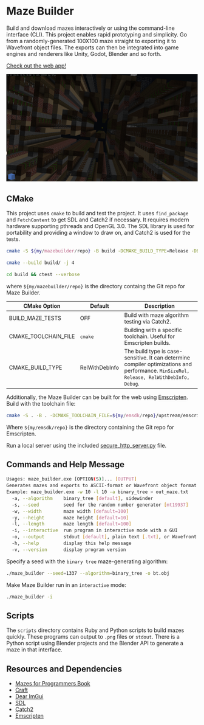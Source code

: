 # Maze Builder

Build and download mazes interactively or using the command-line interface (CLI).
This project enables rapid prototyping and simplicity. Go from a randomly-generated 100X100 maze straight to exporting it to Wavefront object files.
The exports can then be integrated into game engines and renderers like Unity, Godot, Blender and so forth.

[Check out the web app!](https://jade-semifreddo-f24ef0.netlify.app/)

![Release screenshot 325](textures/maze_builder_releas325.png)

## CMake

This project uses `cmake` to build and test the project. It uses `find_package` and `FetchContent` to get SDL and Catch2 if necessary. It requires modern hardware supporting pthreads and OpenGL 3.0. The SDL library is used for portability and providing a window to draw on, and Catch2 is used for the tests.

```sh
cmake -S ${my/mazebuilder/repo} -B build -DCMAKE_BUILD_TYPE=Release -DBUILD_MAZE_TESTS=1
```
```sh
cmake --build build/ -j 4
```
```sh
cd build && ctest --verbose
```

where `${my/mazebuilder/repo}` is the directory containg the Git repo for Maze Builder.

| CMake Option | Default | Description |
|--------------|---------|-------------
| BUILD_MAZE_TESTS | OFF | Build with maze algorithm testing via Catch2. |
| CMAKE_TOOLCHAIN_FILE | `cmake` | Building with a specific toolchain. Useful for Emscripten builds. |
| CMAKE_BUILD_TYPE | RelWithDebInfo | The build type is case-sensitive. It can determine compiler optimizations and performance. `MinSizeRel, Release, RelWithDebInfo, Debug`. |


Additionally, the Maze Builder can be built for the web using [Emscripten](https://emscripten.org/). Build with the toolchain file:

```sh
cmake -S . -B . -DCMAKE_TOOLCHAIN_FILE=${my/emsdk/repo}/upstream/emscripten/cmake/Modules/Platform/Emscripten.cmake 
```

Where `${my/emsdk/repo}` is the directory containing the Git repo for Emscripten.

Run a local server using the included [secure_http_server.py](secure_http_server.py) file.

## Commands and Help Message

```sh
Usages: maze_builder.exe [OPTION(S)]... [OUTPUT]
Generates mazes and exports to ASCII-format or Wavefront object format
Example: maze_builder.exe -w 10 -l 10 -a binary_tree > out_maze.txt
  -a, --algorithm    binary_tree [default], sidewinder
  -s, --seed         seed for the random number generator [mt19937]
  -w, --width        maze width [default=100]
  -y, --height       maze height [default=10]
  -l, --length       maze length [default=100]
  -i, --interactive  run program in interactive mode with a GUI
  -o, --output       stdout [default], plain text [.txt], or Wavefront object format [.obj]
  -h, --help         display this help message
  -v, --version      display program version
```

Specify a seed with the `binary tree` maze-generating algorithm:
```sh
./maze_builder --seed=1337 --algorithm=binary_tree -o bt.obj
```

Make Maze Builder run in an `interactive` mode:
```sh
./maze_builder -i
```

## Scripts

The `scripts` directory contains Ruby and Python scripts to build mazes quickly.
These programs can output to `.png` files or `stdout`. There is a Python script using Blender projects and the Blender API to generate a maze in that interface.

## Resources and Dependencies
 - [Mazes for Programmers Book](https://www.jamisbuck.org/mazes/)
 - [Craft](https://github.com/fogleman/Craft)
 - [Dear ImGui](https://github.com/ocornut/imgui)
 - [SDL](https://github.com/libsdl-org/SDL)
 - [Catch2](https://github.com/catchorg/Catch2)
 - [Emscripten](https://emscripten.org/)
